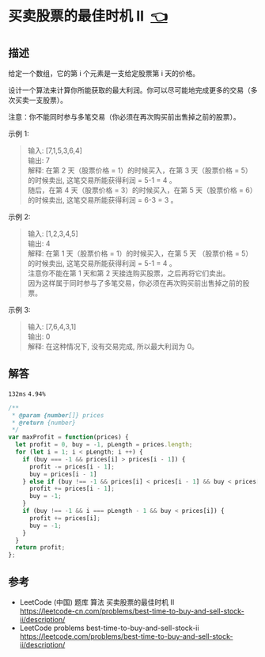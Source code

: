 # <a id="bestTimeToBuyAndSellStockII"></a>买卖股票的最佳时机 II&nbsp;&nbsp;[:point_left:][readme.problemSet.algorithm.bestTimeToBuyAndSellStockII] #

## 描述 ##

给定一个数组，它的第 i 个元素是一支给定股票第 i 天的价格。

设计一个算法来计算你所能获取的最大利润。你可以尽可能地完成更多的交易（多次买卖一支股票）。

注意：你不能同时参与多笔交易（你必须在再次购买前出售掉之前的股票）。

示例 1:

> 输入: [7,1,5,3,6,4]  
> 输出: 7  
> 解释: 在第 2 天（股票价格 = 1）的时候买入，在第 3 天（股票价格 = 5）的时候卖出, 这笔交易所能获得利润 = 5-1 = 4 。  
> 随后，在第 4 天（股票价格 = 3）的时候买入，在第 5 天（股票价格 = 6）的时候卖出, 这笔交易所能获得利润 = 6-3 = 3 。

示例 2:

> 输入: [1,2,3,4,5]  
> 输出: 4  
> 解释: 在第 1 天（股票价格 = 1）的时候买入，在第 5 天 （股票价格 = 5）的时候卖出, 这笔交易所能获得利润 = 5-1 = 4 。  
> 注意你不能在第 1 天和第 2 天接连购买股票，之后再将它们卖出。  
> 因为这样属于同时参与了多笔交易，你必须在再次购买前出售掉之前的股票。

示例 3:

> 输入: [7,6,4,3,1]  
> 输出: 0  
> 解释: 在这种情况下, 没有交易完成, 所以最大利润为 0。

## 解答 ##

`132ms` `4.94%`

```javascript
/**
 * @param {number[]} prices
 * @return {number}
 */
var maxProfit = function(prices) {
  let profit = 0, buy = -1, pLength = prices.length;
  for (let i = 1; i < pLength; i ++) {
    if (buy === -1 && prices[i] > prices[i - 1]) {
      profit -= prices[i - 1];
      buy = prices[i - 1]
    } else if (buy !== -1 && prices[i] < prices[i - 1] && buy < prices[i - 1]) {
      profit += prices[i - 1];
      buy = -1;
    }
    if (buy !== -1 && i === pLength - 1 && buy < prices[i]) {
      profit += prices[i];
      buy = -1;
    }
  }
  return profit;
};
```

## 参考 ##

* LeetCode (中国) 题库 算法 买卖股票的最佳时机 II  
  <https://leetcode-cn.com/problems/best-time-to-buy-and-sell-stock-ii/description/>
* LeetCode problems best-time-to-buy-and-sell-stock-ii  
  <https://leetcode.com/problems/best-time-to-buy-and-sell-stock-ii/description/>

<!-- 链接 开始 -->
[readme.problemSet.algorithm.bestTimeToBuyAndSellStockII]: ../../README.md#problemSet.algorithm.bestTimeToBuyAndSellStockII "README"
<!-- 链接 结束 -->